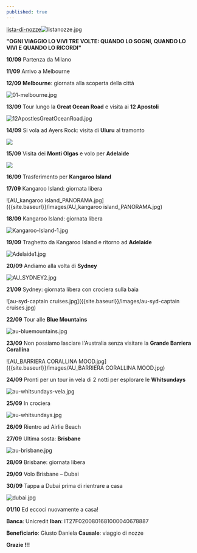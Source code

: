 ```yaml
---
published: true
---
```

[lista-di-nozze](lista)![listanozze.jpg]({{site.baseurl}}/images/listanozze.jpg)

**"OGNI VIAGGIO LO VIVI TRE VOLTE:
QUANDO LO SOGNI, QUANDO LO VIVI E QUANDO LO RICORDI"**



**10/09**  	Partenza da Milano

**11/09** 	Arrivo a Melbourne

**12/09**	**Melbourne**: giornata alla scoperta della città

![01-melbourne.jpg]({{site.baseurl}}/images/01-melbourne.jpg)

**13/09**	Tour lungo la **Great Ocean Road** e visita ai **12 Apostoli**

![12ApostlesGreatOceanRoad.jpg]({{site.baseurl}}/images/12ApostlesGreatOceanRoad.jpg)

**14/09**	Si vola ad Ayers Rock: visita di **Uluru** al tramonto

![]({{site.baseurl}}/images/Uluru.jpg)

**15/09**	Visita dei **Monti Olgas** e volo per **Adelaide**

![]({{site.baseurl}}/images/Olgas-Mountains.jpg)

**16/09**   Trasferimento per **Kangaroo Island**

**17/09** 	Kangaroo Island: giornata libera

![AU_kangaroo island_PANORAMA.jpg]({{site.baseurl}}/images/AU_kangaroo island_PANORAMA.jpg)

**18/09** 	Kangaroo Island: giornata libera

![Kangaroo-Island-1.jpg]({{site.baseurl}}/images/Kangaroo-Island-1.jpg)

**19/09**  Traghetto da Kangaroo Island e ritorno ad **Adelaide**

![Adelaide1.jpg]({{site.baseurl}}/images/Adelaide1.jpg)

**20/09**	Andiamo alla volta di **Sydney**

![AU_SYDNEY2.jpg]({{site.baseurl}}/images/AU_SYDNEY2.jpg)

**21/09**	Sydney: giornata libera con crociera sulla baia

![au-syd-captain cruises.jpg]({{site.baseurl}}/images/au-syd-captain cruises.jpg)

**22/09**	Tour alle **Blue Mountains**

![au-bluemountains.jpg]({{site.baseurl}}/images/au-bluemountains.jpg)

**23/09**	Non possiamo lasciare l'Australia senza visitare la **Grande Barriera Corallina**

![AU_BARRIERA CORALLINA MOOD.jpg]({{site.baseurl}}/images/AU_BARRIERA CORALLINA MOOD.jpg)

**24/09** 	Pronti per un tour in vela di 2 notti per esplorare le **Whitsundays**

![au-whitsundays-vela.jpg]({{site.baseurl}}/images/au-whitsundays-vela.jpg)

**25/09**	In crociera

![au-whitsundays.jpg]({{site.baseurl}}/images/au-whitsundays.jpg)

**26/09** 	Rientro ad Airlie Beach
    
**27/09**	Ultima sosta: **Brisbane**

![au-brisbane.jpg]({{site.baseurl}}/images/au-brisbane.jpg)

**28/09**  	Brisbane: giornata libera 

**29/09** 	Volo Brisbane – Dubai

**30/09**   Tappa a Dubai prima di rientrare a casa

![dubai.jpg]({{site.baseurl}}/images/dubai.jpg)

**01/10**	Ed eccoci nuovamente a casa!



**Banca**: Unicredit **Iban**: IT27F0200801681000040678887

**Beneficiario**: Giusto Daniela **Causale**: viaggio di nozze


**Grazie !!!**
